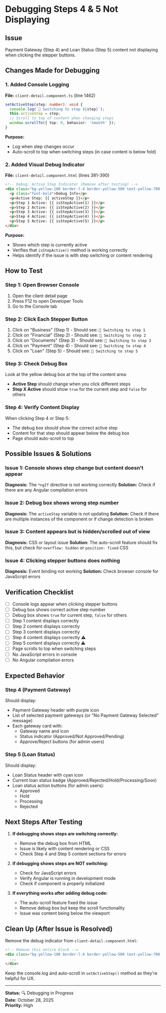 # Debugging Steps 4 & 5 Not Displaying

## Issue
Payment Gateway (Step 4) and Loan Status (Step 5) content not displaying when clicking the stepper buttons.

## Changes Made for Debugging

### 1. Added Console Logging
**File:** `client-detail.component.ts` (line 1462)

```typescript
setActiveStep(step: number): void {
  console.log(`🔄 Switching to step ${step}`);
  this.activeStep = step;
  // Scroll to top of content when changing steps
  window.scrollTo({ top: 0, behavior: 'smooth' });
}
```

**Purpose:** 
- Log when step changes occur
- Auto-scroll to top when switching steps (in case content is below fold)

### 2. Added Visual Debug Indicator
**File:** `client-detail.component.html` (lines 381-390)

```html
<!-- Debug: Active Step Indicator (Remove after testing) -->
<div class="bg-yellow-100 border-l-4 border-yellow-500 text-yellow-700 p-4 rounded" role="alert">
  <p class="font-bold">Debug Info</p>
  <p>Active Step: {{ activeStep }}</p>
  <p>Step 1 Active: {{ isStepActive(1) }}</p>
  <p>Step 2 Active: {{ isStepActive(2) }}</p>
  <p>Step 3 Active: {{ isStepActive(3) }}</p>
  <p>Step 4 Active: {{ isStepActive(4) }}</p>
  <p>Step 5 Active: {{ isStepActive(5) }}</p>
</div>
```

**Purpose:**
- Shows which step is currently active
- Verifies that `isStepActive()` method is working correctly
- Helps identify if the issue is with step switching or content rendering

## How to Test

### Step 1: Open Browser Console
1. Open the client detail page
2. Press F12 to open Developer Tools
3. Go to the Console tab

### Step 2: Click Each Stepper Button
1. Click on "Business" (Step 1) - Should see: `🔄 Switching to step 1`
2. Click on "Financial" (Step 2) - Should see: `🔄 Switching to step 2`
3. Click on "Documents" (Step 3) - Should see: `🔄 Switching to step 3`
4. Click on "Payment" (Step 4) - Should see: `🔄 Switching to step 4`
5. Click on "Loan" (Step 5) - Should see: `🔄 Switching to step 5`

### Step 3: Check Debug Box
Look at the yellow debug box at the top of the content area:
- **Active Step** should change when you click different steps
- **Step X Active** should show `true` for the current step and `false` for others

### Step 4: Verify Content Display
When clicking Step 4 or Step 5:
- The debug box should show the correct active step
- Content for that step should appear below the debug box
- Page should auto-scroll to top

## Possible Issues & Solutions

### Issue 1: Console shows step change but content doesn't appear
**Diagnosis:** The `*ngIf` directive is not working correctly
**Solution:** Check if there are any Angular compilation errors

### Issue 2: Debug box shows wrong step number
**Diagnosis:** The `activeStep` variable is not updating
**Solution:** Check if there are multiple instances of the component or if change detection is broken

### Issue 3: Content appears but is hidden/scrolled out of view
**Diagnosis:** CSS or layout issue
**Solution:** The auto-scroll feature should fix this, but check for `overflow: hidden` or `position: fixed` CSS

### Issue 4: Clicking stepper buttons does nothing
**Diagnosis:** Event binding not working
**Solution:** Check browser console for JavaScript errors

## Verification Checklist

- [ ] Console logs appear when clicking stepper buttons
- [ ] Debug box shows correct active step number
- [ ] Debug box shows `true` for current step, `false` for others
- [ ] Step 1 content displays correctly
- [ ] Step 2 content displays correctly
- [ ] Step 3 content displays correctly
- [ ] Step 4 content displays correctly ⚠️
- [ ] Step 5 content displays correctly ⚠️
- [ ] Page scrolls to top when switching steps
- [ ] No JavaScript errors in console
- [ ] No Angular compilation errors

## Expected Behavior

### Step 4 (Payment Gateway)
Should display:
- Payment Gateway header with purple icon
- List of selected payment gateways (or "No Payment Gateway Selected" message)
- Each gateway card with:
  - Gateway name and icon
  - Status indicator (Approved/Not Approved/Pending)
  - Approve/Reject buttons (for admin users)

### Step 5 (Loan Status)
Should display:
- Loan Status header with cyan icon
- Current loan status badge (Approved/Rejected/Hold/Processing/Soon)
- Loan status action buttons (for admin users):
  - Approved
  - Hold
  - Processing
  - Rejected

## Next Steps After Testing

1. **If debugging shows steps are switching correctly:**
   - Remove the debug box from HTML
   - Issue is likely with content rendering or CSS
   - Check Step 4 and Step 5 content sections for errors

2. **If debugging shows steps are NOT switching:**
   - Check for JavaScript errors
   - Verify Angular is running in development mode
   - Check if component is properly initialized

3. **If everything works after adding debug code:**
   - The auto-scroll feature fixed the issue
   - Remove debug box but keep the scroll functionality
   - Issue was content being below the viewport

## Clean Up (After Issue is Resolved)

Remove the debug indicator from `client-detail.component.html`:
```html
<!-- Remove this entire block -->
<div class="bg-yellow-100 border-l-4 border-yellow-500 text-yellow-700 p-4 rounded" role="alert">
  ...
</div>
```

Keep the console.log and auto-scroll in `setActiveStep()` method as they're helpful for UX.

---

**Status:** 🔍 Debugging in Progress  
**Date:** October 28, 2025  
**Priority:** High
